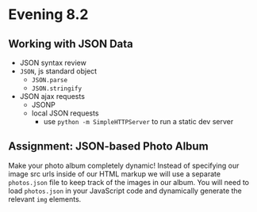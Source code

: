 # Evening 8.2

## Working with JSON Data
* JSON syntax review
* `JSON`, js standard object
  * `JSON.parse`
  * `JSON.stringify`
* JSON ajax requests
  * JSONP
  * local JSON requests
    * use `python -m SimpleHTTPServer` to run a static dev server

## Assignment: JSON-based Photo Album
Make your photo album completely dynamic! Instead of specifying our image src urls inside of our HTML markup we will use a separate `photos.json` file to keep track of the images in our album. You will need to load `photos.json` in your JavaScript code and dynamically generate the relevant `img` elements.
